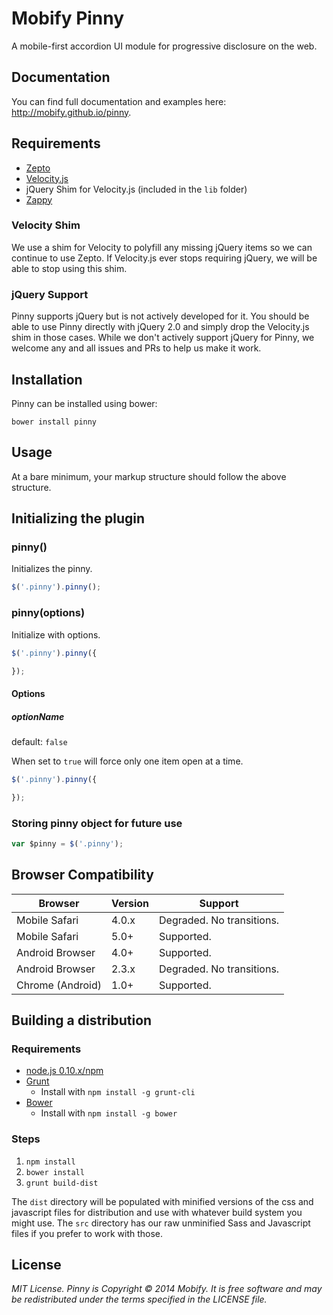# Mobify Pinny

A mobile-first accordion UI module for progressive disclosure on the web.

## Documentation

You can find full documentation and examples here: http://mobify.github.io/pinny.

## Requirements

* [Zepto](http://zeptojs.com/)
* [Velocity.js](http://velocityjs.org)
* jQuery Shim for Velocity.js (included in the `lib` folder)
* [Zappy](https://github.com/mobify/zappy)

### Velocity Shim

We use a shim for Velocity to polyfill any missing jQuery items so we can continue to use Zepto. If Velocity.js ever stops requiring jQuery, we will be able to stop using this shim.

### jQuery Support

Pinny supports jQuery but is not actively developed for it. You should be able to use Pinny directly with jQuery 2.0 and simply drop the Velocity.js shim in those cases. While we don't actively support jQuery for Pinny, we welcome any and all issues and PRs to help us make it work.


## Installation

Pinny can be installed using bower:

```
bower install pinny
```

## Usage

At a bare minimum, your markup structure should follow the above structure.

## Initializing the plugin

### pinny()

Initializes the pinny.

```js
$('.pinny').pinny();
```

### pinny(options)

Initialize with options.

```js
$('.pinny').pinny({

});
```

#### Options

##### optionName

default: `false`

When set to `true` will force only one item open at a time.

```js
$('.pinny').pinny({

});
```

### Storing pinny object for future use

```js
var $pinny = $('.pinny');
```

## Browser Compatibility

| Browser           | Version | Support                    |
|-------------------|---------|----------------------------|
| Mobile Safari     | 4.0.x   | Degraded. No transitions.  |
| Mobile Safari     | 5.0+    | Supported.                 |
| Android Browser   | 4.0+    | Supported.                 |
| Android Browser   | 2.3.x   | Degraded. No transitions.  |
| Chrome (Android)  | 1.0+    | Supported.                 |


## Building a distribution

### Requirements
* [node.js 0.10.x/npm](http://nodejs.org/download/)
* [Grunt](http://gruntjs.com/)
    * Install with `npm install -g grunt-cli`
* [Bower](http://bower.io/)
    * Install with `npm install -g bower`

### Steps
1. `npm install`
1. `bower install`
1. `grunt build-dist`

The `dist` directory will be populated with minified versions of the css and javascript files for distribution and use with whatever build system you might use. The `src` directory has our raw unminified Sass and Javascript files if you prefer to work with those.

## License

_MIT License. Pinny is Copyright © 2014 Mobify. It is free software and may be redistributed under the terms specified in the LICENSE file._
